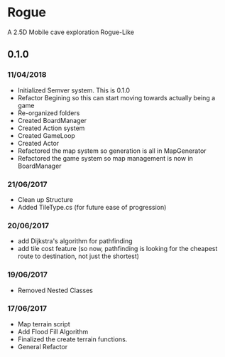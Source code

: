 # Rogue
A 2.5D Mobile cave exploration Rogue-Like


## 0.1.0

### 11/04/2018
- Initialized Semver system. This is 0.1.0
- Refactor Begining so this can start moving towards actually being a game
- Re-organized folders
- Created BoardManager 
- Created Action system
- Created GameLoop
- Created Actor
- Refactored the map system so generation is all in MapGenerator
- Refactored the game system so map management is now in BoardManager

### 21/06/2017
- Clean up Structure
- Added TileType.cs (for future ease of progression)

### 20/06/2017
- add Dijkstra's algorithm for pathfinding
- add tile cost feature (so now, pathfinding is looking for the cheapest route to destination, not just the shortest)

### 19/06/2017
- Removed Nested Classes

### 17/06/2017
- Map terrain script
- Add Flood Fill Algorithm
- Finalized the create terrain functions.
- General Refactor
